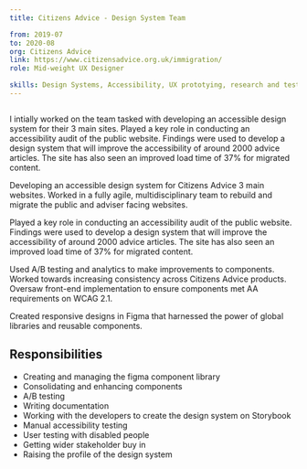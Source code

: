 ```yaml
---
title: Citizens Advice - Design System Team

from: 2019-07
to: 2020-08
org: Citizens Advice
link: https://www.citizensadvice.org.uk/immigration/ 
role: Mid-weight UX Designer

skills: Design Systems, Accessibility, UX prototying, research and testing, User journey mapping, Agile development, Line management, 
---
```


<img src="logo-ca.png" class="cvlogo" alt=''></img>

<div>
I intially worked on the team tasked with developing an accessible design system for their 3 main sites. Played a key role in conducting an accessibility audit of the public website. Findings were used to develop a design system that will improve the accessibility of around 2000 advice articles. The site has also seen an improved load time of 37% for migrated content.

<p>Developing an accessible design system for Citizens Advice 3 main websites. Worked in a fully agile, multidisciplinary team to rebuild and migrate the public and adviser facing websites.</p>

<p>Played a key role in conducting an accessibility audit of the public website. Findings were used to develop a design system that will improve the accessibility of around 2000 advice articles. The site has also seen an improved load time of 37% for migrated content.</p>

<p>Used A/B testing and analytics to make improvements to components. Worked towards increasing consistency across Citizens Advice products. Oversaw front-end implementation to ensure components met AA requirements on WCAG 2.1.</p>

<p>Created responsive designs in Figma that harnessed the power of global libraries and reusable components.</p>

<h2>Responsibilities</h2>
<ul>
<li>Creating and managing the figma component library</li>
<li>Consolidating and enhancing components</li>
<li>A/B testing</li>
<li>Writing documentation</li>
<li>Working with the developers to create the design system on Storybook</li>
<li>Manual accessibility testing</li>
<li>User testing with disabled people</li>
<li>Getting wider stakeholder buy in</li>
<li>Raising the profile of the design system</li>
</ul>

</div>